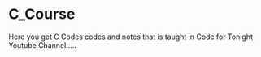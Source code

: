 # C_Course

Here you get C Codes codes and notes that is taught in Code for Tonight Youtube Channel.....
